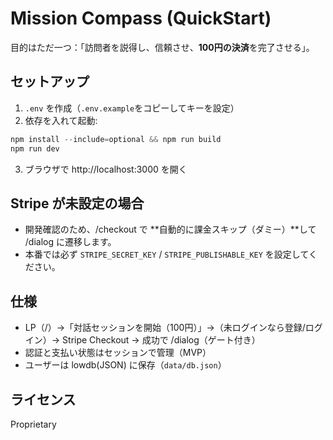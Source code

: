 # Mission Compass (QuickStart)

目的はただ一つ：「訪問者を説得し、信頼させ、**100円の決済**を完了させる」。

## セットアップ
1) `.env` を作成（`.env.example`をコピーしてキーを設定）  
2) 依存を入れて起動:
```powershell
npm install --include=optional && npm run build
npm run dev
```
3) ブラウザで http://localhost:3000 を開く

## Stripe が未設定の場合
- 開発確認のため、/checkout で **自動的に課金スキップ（ダミー）**して /dialog に遷移します。
- 本番では必ず `STRIPE_SECRET_KEY` / `STRIPE_PUBLISHABLE_KEY` を設定してください。

## 仕様
- LP（/）→「対話セッションを開始（100円）」→（未ログインなら登録/ログイン）→ Stripe Checkout → 成功で /dialog（ゲート付き）
- 認証と支払い状態はセッションで管理（MVP）
- ユーザーは lowdb(JSON) に保存（`data/db.json`）

## ライセンス
Proprietary
